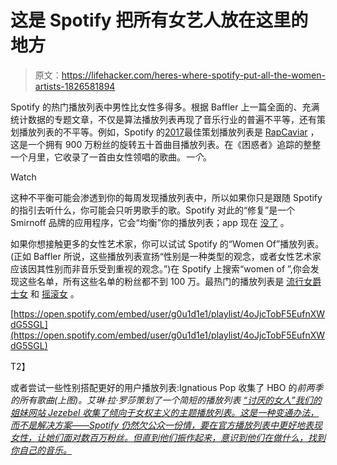 # 这是 Spotify 把所有女艺人放在这里的地方

> 原文：<https://lifehacker.com/heres-where-spotify-put-all-the-women-artists-1826581894>

Spotify 的热门播放列表中男性比女性多得多。根据 Baffler 上一篇全面的、充满统计数据的专题文章，不仅是算法播放列表再现了音乐行业的普遍不平等，还有策划播放列表的不平等。例如，Spotify 的[2017](https://open.spotify.com/genre/2017-top-playlists)最佳策划播放列表是 [RapCaviar](https://open.spotify.com/user/spotify/playlist/37i9dQZF1DX0XUsuxWHRQd?si=3tnK9gC4R0OgGBKLAkUnOQ) ，这是一个拥有 900 万粉丝的旋转五十首曲目播放列表。在《困惑者》追踪的整整一个月里，它收录了一首由女性领唱的歌曲。*一个*。

Watch

这种不平衡可能会渗透到你的每周发现播放列表中，所以如果你只是跟随 Spotify 的指引去听什么，你可能会只听男歌手的歌。Spotify 对此的“修复”是一个 Smirnoff 品牌的应用程序，它会“均衡”你的播放列表；app 现在 [没了](http://smirnoffequalizer.com/) 。

如果你想接触更多的女性艺术家，你可以试试 Spotify 的“Women Of”播放列表。(正如 Baffler 所说，这些播放列表宣扬“性别是一种类型的观念，或者女性艺术家应该因其性别而非音乐受到重视的观念。”)在 Spotify 上搜索“women of ”,你会发现这些名单，所有这些名单的粉丝都不到 100 万。最热门的播放列表是 [流行女](https://open.spotify.com/user/spotify/playlist/37i9dQZF1DX3WvGXE8FqYX?si=zNQZvHqARbew3ZKlpqG-Pw)[爵士女](https://open.spotify.com/user/spotify/playlist/37i9dQZF1DX5OepaGriAIm?si=KV1Mmkw5QUiYNDZwZPYp4A) 和 [摇滚女](https://open.spotify.com/user/spotify/playlist/37i9dQZF1DXd0ZFXhY0CRF?si=eB2MZWFFRhqaa2-AyGmSjg) 。

[https://open.spotify.com/embed/user/g0u1d1e1/playlist/4oJjcTobF5EufnXWdG5SGL](https://open.spotify.com/embed/user/g0u1d1e1/playlist/4oJjcTobF5EufnXWdG5SGL)

T2】

或者尝试一些性别搭配更好的用户播放列表:Ignatious Pop 收集了 HBO 的*前两季的所有歌曲(上图)。艾琳·拉·罗莎策划了一个简短的播放列表 [“讨厌的女人”我们的姐妹网站 Jezebel 收集了倾向于女权主义的主题播放列表。这是一种变通办法，而不是解决方案——Spotify 仍然欠公众一份情，要在官方播放列表中更好地表现女性，让她们面对数百万粉丝。但直到他们振作起来，意识到他们在做什么，找到你自己的音乐。](https://open.spotify.com/user/121217432/playlist/3HOYg7elt65TXsOqp25Zk3?si=-ucT2PvZRr2K-MXLQDLR6A)*
